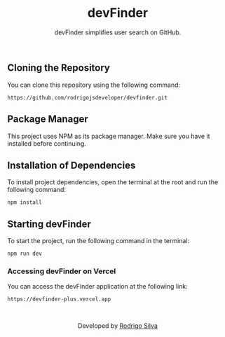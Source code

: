 <div align="center">
<h1>
  devFinder
</h1>

<p>devFinder simplifies user search on GitHub.</p>
</div>
<br/>

## Cloning the Repository

You can clone this repository using the following command:

```
https://github.com/rodrigojsdeveloper/devfinder.git
```

## Package Manager

This project uses NPM as its package manager. Make sure you have it installed before continuing.

## Installation of Dependencies

To install project dependencies, open the terminal at the root and run the following command:

```
npm install
```

## Starting devFinder

To start the project, run the following command in the terminal:

```
npm run dev
```

### Accessing devFinder on Vercel

You can access the devFinder application at the following link:

```
https://devfinder-plus.vercel.app
```

<br/>
<p align="center">Developed by <a href="https://www.linkedin.com/in/rodrigo-de-jesus-silva/">Rodrigo Silva</a>
</p>
